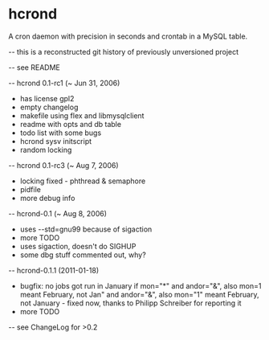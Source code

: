 hcrond
======

A cron daemon with precision in seconds and crontab in a MySQL table.

-- this is a reconstructed git history of previously unversioned project

-- see README

-- hcrond 0.1-rc1 (~ Jun 31, 2006)
* has license gpl2
* empty changelog
* makefile using flex and libmysqlclient
* readme with opts and db table
* todo list with some bugs
* hcrond sysv initscript
* random locking

-- hcrond 0.1-rc3 (~ Aug 7, 2006)
* locking fixed - phthread & semaphore
* pidfile
* more debug info

-- hcrond-0.1 (~ Aug 8, 2006)
* uses --std=gnu99 because of sigaction
* more TODO
* uses sigaction, doesn't do SIGHUP
* some dbg stuff commented out, why?

-- hcrond-0.1.1 (2011-01-18)
* bugfix:  no jobs got run in January if mon="\*" and andor="&", also mon=1 meant February, not Jan" and andor="&", also mon="1" meant February, not January - fixed now, thanks to Philipp Schreiber for reporting it
* more TODO

-- see ChangeLog for >0.2

